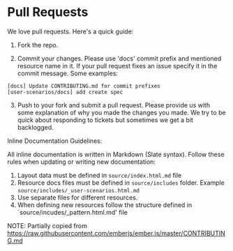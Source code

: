 # Pull Requests

We love pull requests. Here's a quick guide:

1. Fork the repo.

2. Commit your changes. Please use 'docs' commit prefix and mentioned resource name in it.
If your pull request fixes an issue specify it in the commit message. Some examples:

  ```
  [docs] Update CONTRIBUTING.md for commit prefixes
  [user-scenarios/docs] add create spec
  ```

3. Push to your fork and submit a pull request. Please provide us with some
explanation of why you made the changes you made. 
We try to be quick about responding to tickets but sometimes we get a bit
backlogged.


Inline Documentation Guidelines:

All inline documentation is written in Markdown (Slate syntax). Follow these rules when
updating or writing new documentation:

1. Layout data must be defined in `source/index.html.md` file
2. Resource docs files must be defined in `source/includes` folder. Example `source/includes/_user-scenarios.html.md`
3. Use separate files for different resources.
4. When defining new resources follow the structure defined in `source/incudes/_pattern.html.md' file

NOTE: Partially copied from https://raw.githubusercontent.com/emberjs/ember.js/master/CONTRIBUTING.md

